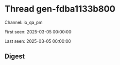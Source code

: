 # Thread gen-fdba1133b800
Channel: io_qa_pm

First seen: 2025-03-05 00:00:00

Last seen: 2025-03-05 00:00:00

## Digest


